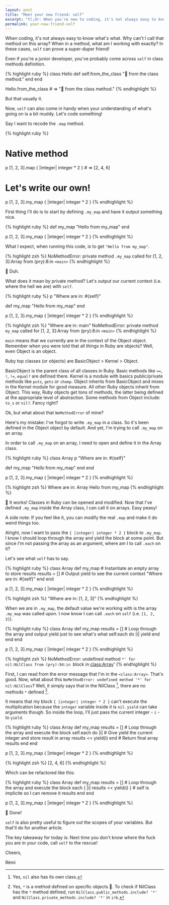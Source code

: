 ```yaml
---
layout: post
title: "Meet your new friend: self"
excerpt: "tl;dr: When you're new to coding, it's not always easy to know where the fuck you are in your code. Well, call the most unexpected friend to the rescue: self!"
permalink: your-new-friend-self
---
```


When coding, it's not always easy to know what's what. Why can't I call that method on this array? When in a method, what am I working with exactly? In these cases, `self` can prove a super-duper friend!

Even if you're a junior developer, you've probably come across `self` in class methods definition.

{% highlight ruby %}
class Hello
  def self.from_the_class
    "👋 from the class method."
  end
end

Hello.from_the_class # => "👋 from the class method."
{% endhighlight %}

But that usually it.

Now, `self` can also come in handy when your understanding of what's going on is a bit muddy. Let's code something!

Say I want to recode the `.map` method.

{% highlight ruby %}
  # Native method
  p [1, 2, 3].map { |integer| integer * 2 } # => [2, 4, 6]

  # Let's write our own!
  p [1, 2, 3].my_map { |integer| integer * 2 }
{% endhighlight %}

First thing I'll do is to start by defining `.my_map` and have it output something nice.

{% highlight ruby %}
  def my_map
    "Hello from my_map"
  end

  p [1, 2, 3].my_map { |integer| integer * 2 }
{% endhighlight %}

What I expect, when running this code, is to get `"Hello from my_map"`.

{% highlight zsh %}
  NoMethodError: private method `.my_map` called for [1, 2, 3]:Array
  from (pry):8:in `<main>`
{% endhighlight %}

🤔 Duh.

What does it mean by private method? Let's output our current context (i.e. where the hell we are) with `self`.

{% highlight ruby %}
  p "Where are in: #{self}"

  def my_map
    "Hello from my_map"
  end

  p [1, 2, 3].my_map { |integer| integer * 2 }
{% endhighlight %}

{% highlight zsh %}
  "Where are in: main"
  NoMethodError: private method `my_map` called for [1, 2, 3]:Array
  from (pry):8:in `<main>`
{% endhighlight %}

`main` means that we currently are in the context of the Object object. Remember when you were told that all things in Ruby are objects? Well, even Object is an object.

<span class="highlight">Ruby top classes (or objects) are BasicObject > Kernel > Object.</span>

<span class="highlight">BasicObject is the parent class of all classes in Ruby.</span> Basic methods like `==`, `!`, `!=`, `equal?` are defined there. <span class="highlight">Kernel is a module with basics public/private methods</span> like `puts`, `gets` or `chomp`. <span class="highlight">Object inherits from BasicObject and mixes in the Kernel module for good measure. All other Ruby objects inherit from Object. This way, Ruby objects get tons of methods, the latter being defined at the appropriate level of abstraction.</span> Some methods from Object include: `to_s` or `nil?`. Fancy right?

Ok, but what about that `NoMethodError` of mine?

Here's my mistake: I've forgot to write `.my_map` in a class. So it's been defined in the Object object by default. And yet, I'm trying to call `.my_map` on an array.

In order to call `.my_map` on an array, I need to open and define it in the Array class.

{% highlight ruby %}
class Array
  p "Where are in: #{self}"

  def my_map
    "Hello from my_map"
  end
end

p [1, 2, 3].my_map { |integer| integer * 2 }
{% endhighlight %}

{% highlight zsh %}
  Where are in: Array
  Hello from my_map
{% endhighlight %}

👏 It works! Classes in Ruby can be opened and modified. Now that I've defined `.my_map` inside the Array class, I can call it on arrays. Easy peasy!

<span class="highlight">A side note: If you feel like it, you can modify the real `.map` and make it do weird things too.</span>

Alright, now I want to pass the `{ |integer| integer * 2 }` block to `.my_map`. I know I should loop through the array and yield the block at some point. But since I'm not passing the array as an argument, where am I to call `.each` on it?

Let's see what `self` has to say.

{% highlight ruby %}
class Array
  def my_map
    # Instantiate an empty array to store results
    results = []
    # Output yield to see the current context
    "Where are in: #{self}"
  end
end

p [1, 2, 3].my_map { |integer| integer * 2 }
{% endhighlight %}

{% highlight zsh %}
  "Where are in: [1, 2, 3]"
{% endhighlight %}

When we are in `.my_map`, the default value we're working with is the array `.my_map` was called upon. I now know I can call `.each` on `self` (i.e. `[1, 2, 3]`).

{% highlight ruby %}
class Array
  def my_map
    results = []
    # Loop through the array and output yield just to see what's what
    self.each do |i|
      yield
    end
  end
end

p [1, 2, 3].my_map { |integer| integer * 2 }
{% endhighlight %}

{% highlight zsh %}
  NoMethodError: undefined method `*' for nil:NilClass
  from (pry):94:in `block in <class:Array>'
{% endhighlight %}

First, I can read from the error message that I'm in the `<class:Array>`. That's good. Now, what about this `NoMethodError: undefined method '*' for nil:NilClass`? Well, it simply says that in the NilClass [^1], there are no methods `*` defined [^2].

It means that my block `{ |integer| integer * 2 }` can't execute the multiplication because the `integer` variable inside it is `nil`. `yield` can take arguments though. So inside the loop, I'll just pass the current integer - `i` - to `yield`.

{% highlight ruby %}
class Array
  def my_map
    results = []
    # Loop through the array and execute the block
    self.each do |i|
      # Give yield the current integer and store result in array
      results << yield(i)
    end
    # Return final array
    results
  end
end

p [1, 2, 3].my_map { |integer| integer * 2 }
{% endhighlight %}

{% highlight zsh %}
  [2, 4, 6]
{% endhighlight %}

Which can be refactored like this:

{% highlight ruby %}
class Array
  def my_map
    results = []
    # Loop through the array and execute the block
    each { |i| results << yield(i) } # self is implicite so I can remove it
    results
  end
end

p [1, 2, 3].my_map { |integer| integer * 2 }
{% endhighlight %}

🥳 Done!

`self` is also pretty useful to figure out the scopes of your variables. But that'll do for another article.

The key takeaway for today is: Next time you don't know where the fuck you are in your code, call `self` to the rescue!

Cheers,

Rémi

[^1]: Yes, `nil` also has its own class.
[^2]: Yes, `*` is a method defined on specific objects 🤪. To check if NilClass has the `*` method defined, run `NilClass.public_methods.include? '*'` and `NilClass.private_methods.include? '*'` in `irb`.

